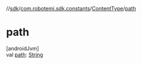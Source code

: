 //[sdk](../../../index.md)/[com.robotemi.sdk.constants](../index.md)/[ContentType](index.md)/[path](path.md)

# path

[androidJvm]\
val [path](path.md): [String](https://kotlinlang.org/api/latest/jvm/stdlib/kotlin/-string/index.html)
